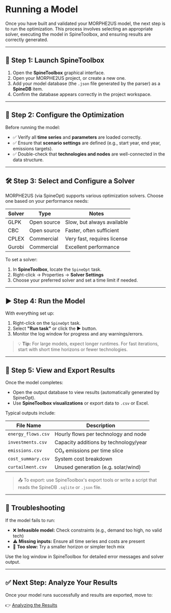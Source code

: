 # Running a Model

Once you have built and validated your MORPHE2US model, the next step is to run the optimization. This process involves selecting an appropriate solver, executing the model in SpineToolbox, and ensuring results are correctly generated.

---

## 🚀 Step 1: Launch SpineToolbox

1. Open the **SpineToolbox** graphical interface.
2. Open your MORPHE2US project, or create a new one.
3. Add your model database (the `.json` file generated by the parser) as a **SpineDB** item.
4. Confirm the database appears correctly in the project workspace.

---

## 🧠 Step 2: Configure the Optimization

Before running the model:

- ✅ Verify all **time series** and **parameters** are loaded correctly.
- ✅ Ensure that **scenario settings** are defined (e.g., start year, end year, emissions targets).
- ✅ Double-check that **technologies and nodes** are well-connected in the data structure.

---

## 🛠️ Step 3: Select and Configure a Solver

MORPHE2US (via SpineOpt) supports various optimization solvers. Choose one based on your performance needs:

| Solver  | Type         | Notes                      |
|---------|--------------|----------------------------|
| GLPK    | Open source  | Slow, but always available |
| CBC     | Open source  | Faster, often sufficient   |
| CPLEX   | Commercial   | Very fast, requires license|
| Gurobi  | Commercial   | Excellent performance      |

To set a solver:
1. In **SpineToolbox**, locate the `SpineOpt` task.
2. Right-click → Properties → **Solver Settings**
3. Choose your preferred solver and set a time limit if needed.

---

## ▶️ Step 4: Run the Model

With everything set up:

1. Right-click on the `SpineOpt` task.
2. Select **"Run task"** or click the ▶️ button.
3. Monitor the log window for progress and any warnings/errors.

> 💡 **Tip:** For large models, expect longer runtimes. For fast iterations, start with short time horizons or fewer technologies.

---

## 📁 Step 5: View and Export Results

Once the model completes:

- Open the output database to view results (automatically generated by SpineOpt).
- Use **SpineToolbox visualizations** or export data to `.csv` or Excel.

Typical outputs include:

| File Name                  | Description                               |
|---------------------------|-------------------------------------------|
| `energy_flows.csv`        | Hourly flows per technology and node      |
| `investments.csv`         | Capacity additions by technology/year     |
| `emissions.csv`           | CO₂ emissions per time slice              |
| `cost_summary.csv`        | System cost breakdown                     |
| `curtailment.csv`         | Unused generation (e.g. solar/wind)       |

> 📤 To export: use SpineToolbox's export tools or write a script that reads the SpineDB `.sqlite` or `.json` file.

---

## 🧰 Troubleshooting

If the model fails to run:

- ❌ **Infeasible model:** Check constraints (e.g., demand too high, no valid tech)
- ⚠️ **Missing inputs:** Ensure all time series and costs are present
- 🐌 **Too slow:** Try a smaller horizon or simpler tech mix

Use the log window in SpineToolbox for detailed error messages and solver output.

---

## ✅ Next Step: Analyze Your Results

Once your model runs successfully and results are exported, move to:

👉 [Analyzing the Results](analysing_a_model.md)
